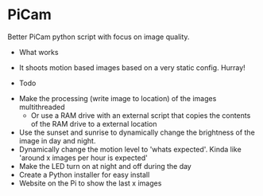 # PiCam
Better PiCam python script with focus on image quality.

* What works
- It shoots motion based images based on a very static config. Hurray!

* Todo
- Make the processing (write image to location) of the images multithreaded
  - Or use a RAM drive with an external script that copies the contents of the RAM drive to a external location
- Use the sunset and sunrise to dynamically change the brightness of the image in day and night.
- Dynamically change the motion level to 'whats expected'. Kinda like 'around x images per hour is expected'
- Make the LED turn on at night and off during the day
- Create a Python installer for easy install
- Website on the Pi to show the last x images
